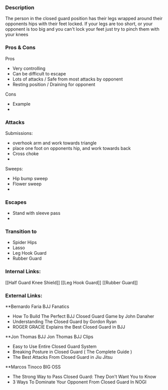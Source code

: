 ### Description
The person in the closed guard position has their legs wrapped around their opponents hips with their feet locked. If your legs are too short, or your opponent is too big and you can't lock your feet just try to pinch them with your knees

### Pros & Cons
Pros
- Very controlling
- Can be difficult to escape
- Lots of attacks / Safe from most attacks by opponent
- Resting position / Draining for opponent

Cons
- Example
- 

### Attacks

Submissions:
- overhook arm and work towards triangle
- place one foot on opponents hip, and work towards back
- Cross choke
- 

Sweeps:
- Hip bump sweep
- Flower sweep
- 

### Escapes
- Stand with sleeve pass
- 


### Transition to
- Spider Hips
- Lasso
- Leg Hook Guard
- Rubber Guard



### Internal Links:
[[Half Guard Knee Shield]]
[[Leg Hook Guard]]
[[Rubber Guard]]

### External Links:
**Bernardo Faria BJJ Fanatics[](https://www.youtube.com/channel/UCtXtqlLdZYZm3060qVExXkA) 
- How To Build The Perfect BJJ Closed Guard Game by John Danaher[](https://www.youtube.com/watch?v=otskR_OjuBU)
- Understanding The Closed Guard by Gordon Ryan[](https://www.youtube.com/watch?v=nU9YxDabnSU)
-  ROGER GRACIE Explains the Best Closed Guard in BJJ[](https://www.youtube.com/watch?v=kPZh0ZZyZj0)

**Jon Thomas BJJ [](https://www.youtube.com/channel/UCBNsOFfO-TZDIpygfz5paaQ)
Jon Thomas BJJ Clips [](https://www.youtube.com/channel/UCG4TX-FaQdT7Z-e3NWx8Wyw)
- Easy to Use Entire Closed Guard System [](https://www.youtube.com/watch?v=Z_FBT8ZDSmo")
- Breaking Posture in Closed Guard ( The Complete Guide )[](https://www.youtube.com/watch?v=ZKsfnBbBdjk)
- The Best Attacks From Closed Guard in Jiu Jitsu[](https://www.youtube.com/watch?v=LCcRSQ37yzk)

**Marcos Tinoco BIG OSS[](https://www.youtube.com/channel/UCilIX_yDgcTP3j7zMjJTIvg)
- The Strong Way to Pass Closed Guard: They Don't Want You to Know [](https://www.youtube.com/watch?v=bs0IejiQ76Q)
- 3 Ways To Dominate Your Opponent From Closed Guard In NOGI [](https://www.youtube.com/watch?v=mDrKEKhfBpM)